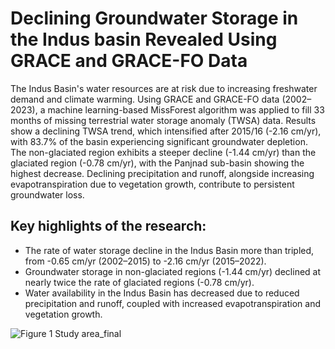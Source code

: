 # Declining Groundwater Storage in the Indus basin Revealed Using GRACE and GRACE-FO Data 

The Indus Basin's water resources are at risk due to increasing freshwater demand and climate warming. Using GRACE and GRACE-FO data (2002–2023), a machine learning-based MissForest algorithm was applied to fill 33 months of missing terrestrial water storage anomaly (TWSA) data. Results show a declining TWSA trend, which intensified after 2015/16 (-2.16 cm/yr), with 83.7% of the basin experiencing significant groundwater depletion. The non-glaciated region exhibits a steeper decline (-1.44 cm/yr) than the glaciated region (-0.78 cm/yr), with the Panjnad sub-basin showing the highest decrease. Declining precipitation and runoff, alongside increasing evapotranspiration due to vegetation growth, contribute to persistent groundwater loss.

## Key highlights of the research:
- The rate of water storage decline in the Indus Basin more than tripled, from -0.65 cm/yr (2002–2015) to -2.16 cm/yr (2015–2022).
- Groundwater storage in non-glaciated regions (-1.44 cm/yr) declined at nearly twice the rate of glaciated regions (-0.78 cm/yr).
- Water availability in the Indus Basin has decreased due to reduced precipitation and runoff, coupled with increased evapotranspiration and vegetation growth.



![Figure 1 Study area_final](https://github.com/user-attachments/assets/08f12672-2e73-4699-9c06-9fde0ab1bea0)

